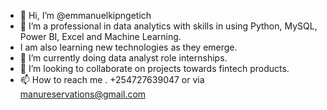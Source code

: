 - 👋 Hi, I’m @emmanuelkipngetich
- 👀 I’m a professional in data analytics with skills in using Python, MySQL, Power BI, Excel and Machine Learning.
- I am also learning new technologies as they emerge.
- 🌱 I’m currently doing data analyst role internships.
- 💞️ I’m looking to collaborate on projects towards fintech products.
- 📫 How to reach me . +254727639047 or via manureservations@gmail.com

<!---
emmanuelkipngetich/emmanuelkipngetich is a ✨ special ✨ repository because its `README.md` (this file) appears on your GitHub profile.
You can click the Preview link to take a look at your changes.
--->
